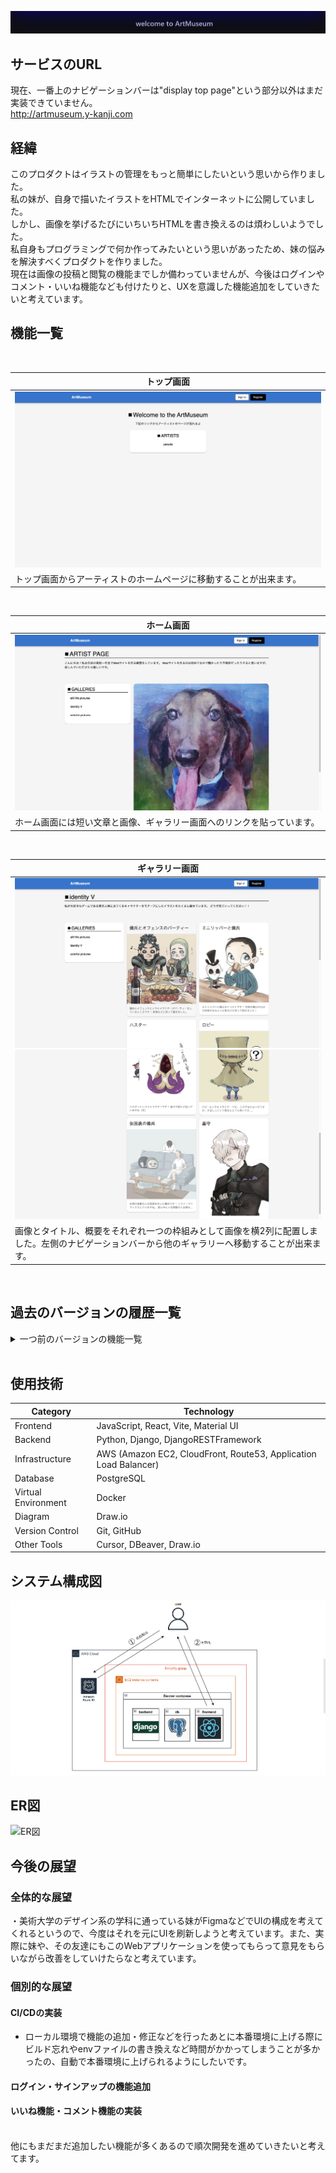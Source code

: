 ![ヘッダー画像](/docs/artmuseum_header.png)

## サービスのURL
現在、一番上のナビゲーションバーは"display top page"という部分以外はまだ実装できていません。<br />
http://artmuseum.y-kanji.com

## 経緯
このプロダクトはイラストの管理をもっと簡単にしたいという思いから作りました。<br />
私の妹が、自身で描いたイラストをHTMLでインターネットに公開していました。<br />
しかし、画像を挙げるたびにいちいちHTMLを書き換えるのは煩わしいようでした。<br />
私自身もプログラミングで何か作ってみたいという思いがあったため、妹の悩みを解決すべくプロダクトを作りました。<br />
現在は画像の投稿と閲覧の機能までしか備わっていませんが、今後はログインやコメント・いいね機能なども付けたりと、UXを意識した機能追加をしていきたいと考えています。<br />

<!-- ![アプリケーションのイメージ](/docs/artmuseum_gif.gif) -->

## 機能一覧
<br />

| トップ画面 |
| ---- |
| ![TopPage](/docs/release_version2/top_page.png) |
| トップ画面からアーティストのホームページに移動することが出来ます。 |
<br />

| ホーム画面 |
| ---- |
| ![HomePage](/docs/release_version2/home_page.png) |
| ホーム画面には短い文章と画像、ギャラリー画面へのリンクを貼っています。 |
<br />

| ギャラリー画面 |
| ---- |
| ![GalleryPageUpward](/docs/release_version2/gallery_page_upward.png)![GalleryPageDownward](/docs/release_version2/gallery_page_downward.png) |
| 画像とタイトル、概要をそれぞれ一つの枠組みとして画像を横2列に配置しました。左側のナビゲーションバーから他のギャラリーへ移動することが出来ます。 |
<br />

<!-- | トップ画面 |　ホーム画面 |
| ---- | ---- |
| ![TopPage](/docs/top_page.png) | ![HomePage](/docs/home_page.png) |
| トップ画面からアーティストのホームページに移動することが出来ます。 | ホーム画面には短い文章と画像、ギャラリー画面へのリンクを貼っています。 |

| ギャラリー画面 |
| ---- |
| ![GalleryPageUpward](/docs/gallery_page_upward.png) | 
|![GalleryPageDownward](/docs/gallery_page_downward.png) |
| 左側のナビゲーションバーには他のギャラリーへのリンクを実装しました。 | あああ。 | -->

## 過去のバージョンの履歴一覧
<details>
<summary>一つ前のバージョンの機能一覧</summary>

## 機能一覧
<br />

| トップ画面 |
| ---- |
| ![TopPage](/docs/release_version1/top_page.png) |
| トップ画面からアーティストのホームページに移動することが出来ます。 |
<br />

| ホーム画面 |
| ---- |
| ![HomePage](/docs/release_version1/home_page.png) |
| ホーム画面には短い文章と画像、ギャラリー画面へのリンクを貼っています。 |
<br />

| ギャラリー画面 |
| ---- |
| ![GalleryPageUpward](/docs/release_version1/gallery_page_upward.png)![GalleryPageDownward](/docs/release_version1/gallery_page_downward.png) |
| 画像とタイトル、概要をそれぞれ一つの枠組みとして画像を横2列に配置しました。左側のナビゲーションバーから他のギャラリーへ移動することが出来ます。 |
<br />

<!-- | トップ画面 |　ホーム画面 |
| ---- | ---- |
| ![TopPage](/docs/top_page.png) | ![HomePage](/docs/home_page.png) |
| トップ画面からアーティストのホームページに移動することが出来ます。 | ホーム画面には短い文章と画像、ギャラリー画面へのリンクを貼っています。 |

| ギャラリー画面 |
| ---- |
| ![GalleryPageUpward](/docs/gallery_page_upward.png) | 
|![GalleryPageDownward](/docs/gallery_page_downward.png) |
| 左側のナビゲーションバーには他のギャラリーへのリンクを実装しました。 | あああ。 | -->
</details>
<br />

## 使用技術

| Category            | Technology                                           |
| ------------------- | --------------------------------------------------   |
| Frontend            | JavaScript, React, Vite, Material UI                 |
| Backend             | Python, Django, DjangoRESTFramework                  |
| Infrastructure      | AWS (Amazon EC2, CloudFront, Route53, Application Load Balancer)                                                                    |
| Database            | PostgreSQL                                           |
| Virtual Environment | Docker                                               |
| Diagram             | Draw.io                                              |
| Version Control     | Git, GitHub                                          |
| Other Tools         | Cursor, DBeaver, Draw.io

## システム構成図
![システム構成図](/docs/システム構成図.png)
<br />

## ER図
![ER図](/docs/ER図.png)

## 今後の展望
### 全体的な展望
・美術大学のデザイン系の学科に通っている妹がFigmaなどでUIの構成を考えてくれるというので、今度はそれを元にUIを刷新しようと考えています。また、実際に妹や、その友達にもこのWebアプリケーションを使ってもらって意見をもらいながら改善をしていけたらなと考えています。

### 個別的な展望
#### CI/CDの実装
- ローカル環境で機能の追加・修正などを行ったあとに本番環境に上げる際にビルド忘れやenvファイルの書き換えなど時間がかかってしまうことが多かったの、自動で本番環境に上げられるようにしたいです。

#### ログイン・サインアップの機能追加

#### いいね機能・コメント機能の実装

<br />
他にもまだまだ追加したい機能が多くあるので順次開発を進めていきたいと考えてます。
